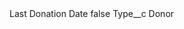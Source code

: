 <?xml version="1.0" encoding="UTF-8"?>
<CustomMetadata xmlns="http://soap.sforce.com/2006/04/metadata" xmlns:xsi="http://www.w3.org/2001/XMLSchema-instance" xmlns:xsd="http://www.w3.org/2001/XMLSchema">
    <label>Last Donation Date</label>
    <protected>false</protected>
    <values>
        <field>Type__c</field>
        <value xsi:type="xsd:string">Donor</value>
    </values>
</CustomMetadata>
